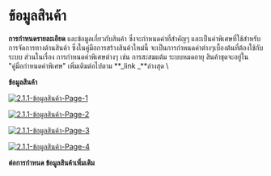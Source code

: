 # ข้อมูลสินค้า

**การกำหนดรายละเอียด** และข้อมูลเกี่ยวกับสินค้า ซึ่งจะกำหนดค่าที่สำคัญๆ
และเป็นค่าพิเศษที่ใช้สำหรับการจัดการทางด้านสินค้า
ซึ่งในคู่มือการสร้างสินค้าใหม่นี้
จะเป็นการกำหนดค่าต่างๆเบื้องต้นที่ต้องใช้กับระบบ ส่วนในเรื่อง
การกำหนดค่าพิเศษต่างๆ เช่น การสะสมแต้ม ระบบหมดอายุ สินค้าชุดจะอยู่ใน
"คู่มือกำหนดค่าพิเศษ" เพิ่มเติมต่อไปตาม **_link _**ล่างสุด \

**ข้อมูลสินค้า**

[![2.1.1-ข้อมูลสินค้า-Page-1](http://www.smlaccount.com/manual/wp-content/uploads/2017/11/2.1.1-ข้อมูลสินค้า-Page-1.jpg)](http://www.smlaccount.com/manual/wp-content/uploads/2017/11/2.1.1-ข้อมูลสินค้า-Page-1.jpg)

[![2.1.1-ข้อมูลสินค้า-Page-2](http://www.smlaccount.com/manual/wp-content/uploads/2017/11/2.1.1-ข้อมูลสินค้า-Page-2.jpg)](http://www.smlaccount.com/manual/wp-content/uploads/2017/11/2.1.1-ข้อมูลสินค้า-Page-2.jpg)

[![2.1.1-ข้อมูลสินค้า-Page-3](http://www.smlaccount.com/manual/wp-content/uploads/2017/11/2.1.1-ข้อมูลสินค้า-Page-3.jpg)](http://www.smlaccount.com/manual/wp-content/uploads/2017/11/2.1.1-ข้อมูลสินค้า-Page-3.jpg)

[![2.1.1-ข้อมูลสินค้า-Page-4](http://www.smlaccount.com/manual/wp-content/uploads/2017/11/2.1.1-ข้อมูลสินค้า-Page-4.jpg)](http://www.smlaccount.com/manual/wp-content/uploads/2017/11/2.1.1-ข้อมูลสินค้า-Page-4.jpg)



**ต่อการกำหนด ข้อมูลสินค้าเพิ่มเติม**



